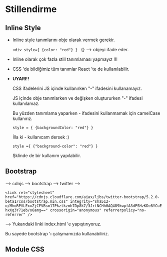 # Stillendirme

## Inline Style

* Inline style tanımlarını obje olarak vermek gerekir.

    ```<div style={ {color: "red"} } ``` {} --> objeyi ifade eder.

* Inline olarak çok fazla still tanımlaması yapmayız !!!

* CSS 'de bildiğimiz tüm tanımlar React 'te de kullanılabilir. 

* **UYARI!!**

    CSS ifadelerini JS içinde kullanırken "-" ifadesini kullanamayız. 

    JS içinde obje tanımlarken ve değişken oluştururken "-" ifadesi kullanılamaz.

    Bu yüzden tanımlama yaparken - ifadesini kullanmamak için camelCase kullanırız.

    ``` style = { {backgroundColor: "red"} } ```

    İlla ki - kullanıcam dersek :) 

    ``` style ={ {"background-color": "red"} } ```

    Şklinde de bir kullanım yapılabilir.


## Bootstrap 

--> cdnjs --> bootstrap --> twitter --> 

```<link rel="stylesheet" href="https://cdnjs.cloudflare.com/ajax/libs/twitter-bootstrap/5.2.0-beta1/css/bootstrap.min.css" integrity="sha512-o/MhoRPVLExxZjCFVBsm17Pkztkzmh7Dp8k7/3JrtNCHh0AQ489kwpfA3dPSHzKDe8YCuEhxXq3Y71eb/o6amg==" crossorigin="anonymous" referrerpolicy="no-referrer" />```

--> Yukarıdaki linki index.html 'e yapıştırıyoruz.

Bu sayede bootstrap 'ı çalışmamızda kullanabiliriz.

## Module CSS

